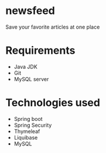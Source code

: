 # newsfeed
Save your favorite articles at one place

# Requirements
- Java JDK
- Git
- MySQL server

# Technologies used
- Spring boot
- Spring Security
- Thymeleaf
- Liquibase
- MySQL 


